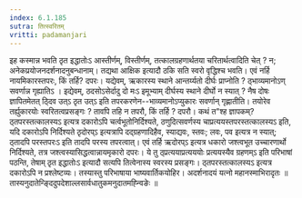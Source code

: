 ```yaml
---
index: 6.1.185
sutra: तित्स्वरितम्
vritti: padamanjari
---
```


 इह कस्मान्न भवति ठृत इद्धातोःऽ आस्तीर्णम्, विस्तीर्णम्, तत्कालग्रहणार्थतया चरितार्थत्वादिति चेत् ? न; अनेकप्रयोजनदर्शनादनुबन्धानाम्। तद्यथा आक्षिक इत्यादौ ठकि सति स्वरो वृद्धिश्च भवति। एवं नर्हि नायमिकारस्तपरः, किं तर्हि? दपरः। यद्येवम्, ऋकारस्य स्थाने आन्तर्य्यतो दीर्घः प्राप्नोति ? ठ्भाव्यमानोऽण् सवर्णान्न गृह्यातिऽ । इद्येवम्, ठदसोऽसेर्दादु दो मःऽ इमूभ्याम् दीर्घस्य स्थाने दीर्घो न स्यात् ? नैष दोषः ज्ञापितमेतत् ठ्दिव उत्ऽ ठृत उत्ऽ इति तपरकरणेन--भाव्यमानोऽप्युकारः सवर्णान् गृह्णातीति। तयोरेव तर्ह्युकारयोः स्वरितत्वप्रसङ्गः ? तावपि तहि न तपरौ, किं तर्हि ? दपरौ। कथं त"श्ह ज्ञापकम्? ठ्तपरस्तत्कालस्यऽ इत्यत्र दकारोऽपि चर्त्वभूतोनिर्दिश्यते, ठणुदित्सवर्णस्य चाप्रत्ययस्तपरस्तत्कालस्यऽ इति, यदि दकारोऽपि निर्दिश्यते ठृदोरप्ऽ इत्यत्रापि दद्ग्रहणादिहैव, स्याद्यवः, स्तवः; लवः, पव इत्यत्र न स्यात्; ठ्तादपि परस्तपरःऽ इति तादपि परस्य तपरत्वात्। एवं तर्हि ऋदोरप्ऽ इत्यत्र धकारो जश्त्वभूत उच्चारणार्थो निर्दिश्यते, तत्र जश्त्वस्यासिद्धत्वान्नायमृकारो दपरः। ये तु ठ्प्रत्ययाप्रत्यययोः प्रत्ययस्यैव ग्रहणम्ऽ इति परिभाषां पठन्ति, तेषाम् ठृत इद्धातोःऽ इत्यादौ सत्यपि तित्वेनास्य स्वरस्य प्रसङ्गः। ठ्तपरस्तत्कालस्यऽ इत्यत्र दकारोऽपि न प्रश्लेष्टव्यः। तस्यास्तु परिभाषाया भाष्यवार्तिकयोहिर। अदर्शनादयं यत्नो महानस्माभिरादृतः ॥ तास्यनुदातेन्ङ्दिदुपदेशाल्लसार्वधातुकमनुदातमह्न्विङेः ॥